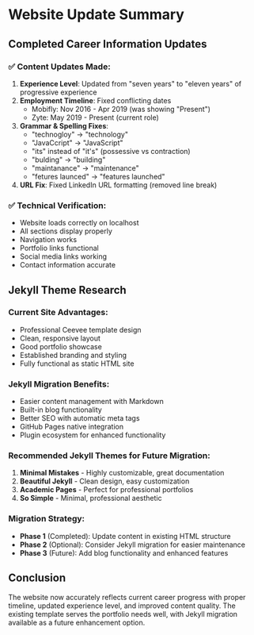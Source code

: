 # Website Update Summary

## Completed Career Information Updates

### ✅ Content Updates Made:
1. **Experience Level**: Updated from "seven years" to "eleven years" of progressive experience
2. **Employment Timeline**: Fixed conflicting dates
   - Mobifly: Nov 2016 - Apr 2019 (was showing "Present")
   - Zyte: May 2019 - Present (current role)
3. **Grammar & Spelling Fixes**:
   - "technogloy" → "technology" 
   - "JavaCcript" → "JavaScript"
   - "its" instead of "it's" (possessive vs contraction)
   - "bulding" → "building"
   - "maintanance" → "maintenance" 
   - "fetures launced" → "features launched"
4. **URL Fix**: Fixed LinkedIn URL formatting (removed line break)

### ✅ Technical Verification:
- Website loads correctly on localhost
- All sections display properly
- Navigation works
- Portfolio links functional
- Social media links working
- Contact information accurate

## Jekyll Theme Research

### Current Site Advantages:
- Professional Ceevee template design
- Clean, responsive layout
- Good portfolio showcase
- Established branding and styling
- Fully functional as static HTML site

### Jekyll Migration Benefits:
- Easier content management with Markdown
- Built-in blog functionality
- Better SEO with automatic meta tags
- GitHub Pages native integration
- Plugin ecosystem for enhanced functionality

### Recommended Jekyll Themes for Future Migration:
1. **Minimal Mistakes** - Highly customizable, great documentation
2. **Beautiful Jekyll** - Clean design, easy customization
3. **Academic Pages** - Perfect for professional portfolios
4. **So Simple** - Minimal, professional aesthetic

### Migration Strategy:
- **Phase 1** (Completed): Update content in existing HTML structure
- **Phase 2** (Optional): Consider Jekyll migration for easier maintenance
- **Phase 3** (Future): Add blog functionality and enhanced features

## Conclusion
The website now accurately reflects current career progress with proper timeline, updated experience level, and improved content quality. The existing template serves the portfolio needs well, with Jekyll migration available as a future enhancement option.